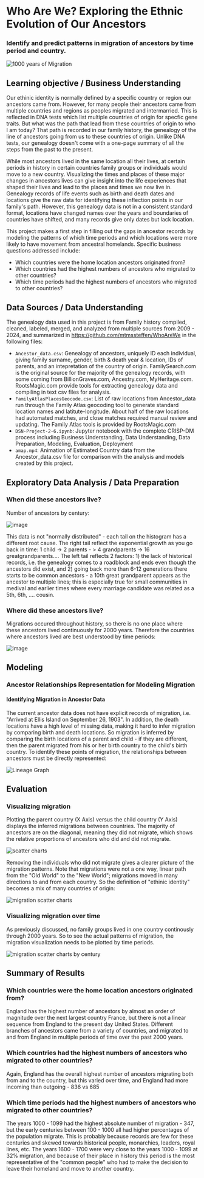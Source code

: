 
# Who Are We?  Exploring the Ethnic Evolution of Our Ancestors
### Identify and predict patterns in migration of ancestors by time period and country. 

![1000 years of Migration](https://github.com/user-attachments/assets/479022e4-a12d-4cd9-ac84-75809e49cc08)


## Learning objective / Business Understanding
Our ethinic identity is normally defined by a specific country or region our ancestors came from.  However, for many people their ancestors came from multiple countries and regions as peoples migrated and intermarried.  This is reflected in DNA tests which list multiple countries of origin for specfic gene traits.  But what was the path that lead from these countries of origin to who I am today?  That path is recorded in our family history, the genealogy of the line of ancestors going from us to these countries of origin.  Unlike DNA tests, our genealogy doesn't come with a one-page summary of all the steps from the past to the present.   

While most ancestors lived in the same location all their lives, at certain periods in history in certain countries family groups or individuals would move to a new country.  Visualizing the times and places of these major changes in ancestors lives can give insight into the life experiences that shaped their lives and lead to the places and times we now live in.  Genealogy records of life events such as birth and death dates and locations give the raw data for identifying these inflection points in our family's path.  However, this genealogy data is not in a consistent standard format, locations have changed names over the years and boundaries of countries have shifted, and many records give only dates but lack location.  

This project makes a first step in filling out the gaps in ancestor records by modeling the patterns of which time periods and which locations were more likely to have movement from ancestral homelands.  Specific business questions addressed include:
- Which countries were the home location ancestors originated from?
- Which countries had the highest numbers of ancestors who migrated to other countries?
- Which time periods had the highest numbers of ancestors who migrated to other countries?

## Data Sources / Data Understanding
The genealogy data used in this project is from Family history compiled, cleaned, labeled, merged, and analyzed from multiple sources from 2009 - 2024, and summarized in https://github.com/mtmssteffen/WhoAreWe in the following files:

 - `Ancestor_data.csv`:  Genealogy of ancestors, uniquely ID each individual, giving family surname, gender, birth & death year & location, IDs of parents, and an intepretation of the country of origin.  FamilySearch.com is the original source for the majority of the genealogy records, with some coming from BillionGraves.com, Ancestry.com, MyHeritage.com.  RootsMagic.com provide tools for extracting genealogy data and compiling in text csv files for analysis.
 - `FamilyAtlasPlacesGeocode.csv`:  List of raw locations from Ancestor_data run through the Family Atlas geocoding tool to generate standard location names and latitute-longitude.  About half of the raw locations had automated matches, and close matches required manual review and updating.  The Family Atlas tools is provided by RootsMagic.com
- `DSN-Project-2-6.ipynb`: Jupyter notebook with the complete CRISP-DM process including Business Understanding, Data Understanding, Data Preparation, Modeling, Evaluation, Deployment
- `amap.mp4`:  Animation of Estimated Country data from the Ancestor_data.csv file for comparison with the analysis and models created by this project.

## Exploratory Data Analysis / Data Preparation

### When did these ancestors live?
Number of ancestors by century:

![image](https://github.com/user-attachments/assets/89445a09-2c05-405a-814b-24c54775fe37)

This data is not "normally distributed" - each tail on the histogram has a different root cause.  The right tail reflect the exponential growth as you go back in time:  1 child -> 2 parents - > 4 grandparents -> 16 greatgrandparents....  The left tail reflects 2 factors:  1) the lack of historical records, i.e. the genealogy comes to a roadblock and ends even though the ancestors did exist, and 2) going back more than 6-12 generations there starts to be common ancestors - a 10th great grandparent appears as the ancestor to multiple lines; this is especially true for small communities in medival and earlier times where every marriage candidate was related as a 5th, 6th, .... cousin.

### Where did these ancestors live?

Migrations occured throughout history, so there is no one place where these ancestors lived continuously for 2000 years.  Therefore the countries where ancestors lived are best understood by time periods:

![image](https://github.com/user-attachments/assets/be8ee8ff-7f16-48ce-a5fc-82ba07bb8fe6)


## Modeling 
### Ancestor Relationships Representation for Modeling Migration

#### Identifying Migration in Ancestor Data

The current ancestor data does not have explicit records of migration, i.e. "Arrived at Ellis Island on September 26, 1903".  In addition, the death locations have a high level of missing data, making it hard to infer migration by comparing birth and death locations.  So migration is inferred by comparing the birth locations of a parent and child - if they are different, then the parent migrated from his or her birth country to the child's birth country.  To identify these points of migration, the relationships between ancestors must be directly represented:

![Lineage Graph](https://github.com/user-attachments/assets/f41f7af4-746f-4521-b51f-8b5ece9c2990)

## Evaluation

### Visualizing migration 

Plotting the parent country (X Axis) versus the child country (Y Axis) displays the inferred migrations between countries.  The majority of ancestors are on the diagonal, meaning they did not migrate, which shows the relative proportions of ancestors who did and did not migrate.

![scatter charts](https://github.com/user-attachments/assets/7f0a722b-40dd-4cdb-bd1c-5a4782663d81)

Removing the individuals who did not migrate gives a clearer picture of the migration patterns.  Note that migrations were not a one way, linear path from the "Old World" to the "New World"; migrations moved in many directions to and from each country.  So the definition of "ethinic identity" becomes a mix of many countries of origin:

![migration scatter charts](https://github.com/user-attachments/assets/081765c4-417b-4e69-a347-34fb9019551c)

### Visualizing migration over time

As previously discussed, no family groups lived in one country continously through 2000 years.  So to see the actual patterns of migration, the migration visualization needs to be plotted by time periods.

![migration scatter charts by century](https://github.com/user-attachments/assets/a888a3c6-af60-40cd-8a11-850773134a37)




## Summary of Results

### Which countries were the home location ancestors originated from?
England has the highest number of ancestors by almost an order of magnitude over the next largest country France, but there is not a linear sequence from England to the present day United States.  Different branches of ancestors came from a variety of countries, and migrated to and from England in multiple periods of time over the past 2000 years.

### Which countries had the highest numbers of ancestors who migrated to other countries?
Again, England has the overall highest number of ancestors migrating both from and to the country, but this varied over time, and England had more incoming than outgoing - 836 vs 685

### Which time periods had the highest numbers of ancestors who migrated to other countries?
The years 1000 - 1099 had the highest absolute number of migration - 347, but the early centuries between 100 - 1000 all had higher percentages of the population migrate.  This is probably because records are few for these centuries and skewed towards historical people, monarchies, leaders, royal lines, etc.
The years 1600 - 1700 were very close to the years 1000 - 1099 at 32% migration, and because of their place in history this period is the most representative of the "common people" who had to make the decision to leave their homeland and move to another country.
